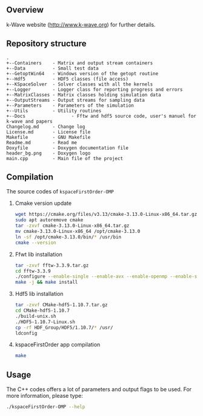 ## Overview

k-Wave website (http://www.k-wave.org) for further details.


## Repository structure

    .
    +--Containers    - Matrix and output stream containers
    +--Data          - Small test data
    +--GetoptWin64   - Windows version of the getopt routine
    +--Hdf5          - HDF5 classes (file access)
    +--KSpaceSolver  - Solver classes with all the kernels
    +--Logger        - Logger class for reporting progress and errors
    +--MatrixClasses - Matrix classes holding simulation data
    +--OutputStreams - Output streams for sampling data
    +--Parameters    - Parameters of the simulation
    +--Utils         - Utility routines
    +--Docs					- Fftw and hdf5 source code, user's manuel for k-wave and papers 
    Changelog.md     - Change log
    License.md       - License file
    Makefile         - GNU Makefile
    Readme.md        - Read me
    Doxyfile         - Doxygen documentation file
    header_bg.png    - Doxygen logo
    main.cpp         - Main file of the project


## Compilation

The source codes of `kspaceFirstOrder-OMP`

1. Cmake version update

   ```bash
   wget https://cmake.org/files/v3.13/cmake-3.13.0-Linux-x86_64.tar.gz
   sudo apt autoremove cmake
   tar -zxvf cmake-3.13.0-Linux-x86_64.tar.gz
   mv cmake-3.13.0-Linux-x86_64 /opt/cmake-3.13.0
   ln -sf /opt/cmake-3.13.0/bin/* /usr/bin
   cmake --version
   ```

2. Ffwt lib installation

   ```bash
   tar -zxvf fftw-3.3.9.tar.gz
   cd fftw-3.3.9
   ./configure --enable-single --enable-avx --enable-openmp --enable-share
   make -j && make install
   ```

3. Hdf5 lib installation

   ```bash
   tar -zxvf CMake-hdf5-1.10.7.tar.gz
   cd CMake-hdf5-1.10.7
   ./build-unix.sh
   ./HDF5-1.10.7-Linux.sh
   cp -rf HDF_Group/HDF5/1.10.7/* /usr/
   ldconfig
   ```
   
4. kspaceFirstOrder app compilation

   ```bash
   make
   ```

   

## Usage

The C++ codes offers a lot of parameters and output flags to be used. For more
information, please type:

```bash
./kspaceFirstOrder-OMP --help
```

